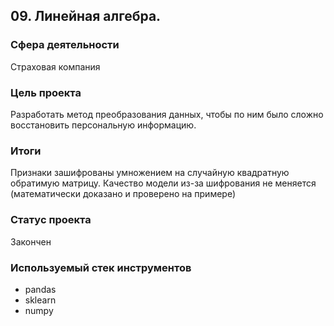 ## 09. Линейная алгебра.

### Сфера деятельности
Страховая компания

### Цель проекта

Разработать метод преобразования данных, чтобы по ним было сложно восстановить персональную информацию.

### Итоги

Признаки зашифрованы умножением на случайную квадратную обратимую матрицу. Качество модели из-за шифрования не меняется (математически доказано и проверено на примере)

### Статус проекта
Закончен

### Используемый стек инструментов

- pandas
- sklearn
- numpy
